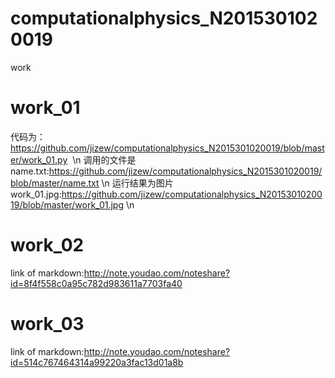 # computationalphysics_N2015301020019
work
#  work_01
代码为：https://github.com/jizew/computationalphysics_N2015301020019/blob/master/work_01.py  \n
调用的文件是name.txt:https://github.com/jizew/computationalphysics_N2015301020019/blob/master/name.txt  \n
运行结果为图片work_01.jpg:https://github.com/jizew/computationalphysics_N2015301020019/blob/master/work_01.jpg \n
# work_02
link of markdown:http://note.youdao.com/noteshare?id=8f4f558c0a95c782d983611a7703fa40
# work_03
link of markdown:http://note.youdao.com/noteshare?id=514c767464314a99220a3fac13d01a8b
